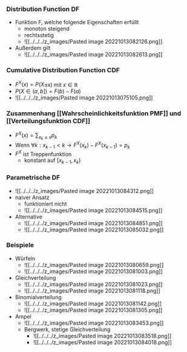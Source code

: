 ### Distribution Function DF
+ Funktion F, welche folgende Eigenschaften erfüllt
	+ monoton steigend
	+ rechtsstetig
	+ ![[../../../z_images/Pasted image 20221013082126.png]]
+ Außerdem gilt
	+ ![[../../../z_images/Pasted image 20221013082613.png]]

### Cumulative Distribution Function CDF
+ $F^X(x)=P(X$≤x) mit $x∈ℝ$
+ $P(X∈(a,b])=F(b)-F(a)$
+ ![[../../../z_images/Pasted image 20221013075105.png]]

### Zusammenhang [[Wahrscheinlichkeitsfunktion PMF]]  und [[Verteilungsfunktion CDF]]
+ $F^X(x)=\sum_{x_k≤x}p_k$
+ Wenn $∀k:x_{k-1}<k→F^X(x_k)-F^X(x_{k-1})=p_k$
+ $F^X$ ist Treppenfunktion
	+ konstant auf $[x_{k-1},x_k)$

### Parametrische DF
+ ![[../../../z_images/Pasted image 20221013084312.png]]
+ naiver Ansatz
	+ funktioniert nicht
	+ ![[../../../z_images/Pasted image 20221013084515.png]]
+ Alternative
	+ ![[../../../z_images/Pasted image 20221013084851.png]]
	+ ![[../../../z_images/Pasted image 20221013085032.png]]

### Beispiele
+ Würfeln
	+ ![[../../../z_images/Pasted image 20221013080659.png]]
	+ ![[../../../z_images/Pasted image 20221013081003.png]]
+ Gleichverteilung
	+ ![[../../../z_images/Pasted image 20221013081023.png]]
	+ ![[../../../z_images/Pasted image 20221013081118.png]]
+ Binomialverteilung
	+ ![[../../../z_images/Pasted image 20221013081142.png]]
	+ ![[../../../z_images/Pasted image 20221013081305.png]]
+ Ampel
	+ ![[../../../z_images/Pasted image 20221013083453.png]]
	+ Bergwerk, stetige Gleichverteilung
		+ ![[../../../z_images/Pasted image 20221013083518.png]]
		+ ![[../../../z_images/Pasted image 20221013084018.png]]
	